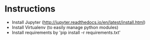 # Instructions

- Install Jupyter (http://jupyter.readthedocs.io/en/latest/install.html)
- Install Virtualenv (to easily manage python modules)
- Install requirements by 'pip install -r requirements.txt'

